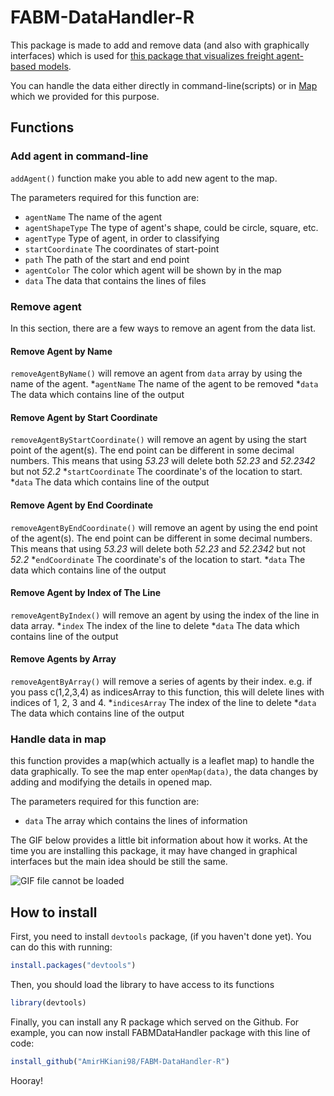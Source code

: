 # FABM-DataHandler-R
This package is made to add and remove data (and also with graphically interfaces) which is used for [this package that visualizes freight agent-based models](https://github.com/AmirHKiani98/ABMFreight-Visualizer).

You can handle the data either directly in command-line(scripts) or in [Map](#handle-data-in-map) which we provided for this purpose.

## Functions
### Add agent in command-line
`addAgent()` function make you able to add new agent to the map.

The parameters required for this function are:

* `agentName` The name of the agent
* `agentShapeType` The type of agent's shape, could be circle, square, etc.
* `agentType` Type of agent, in order to classifying
* `startCoordinate` The coordinates of start-point
* `path` The path of the start and end point
* `agentColor` The color which agent will be shown by in the map
* `data` The data that contains the lines of files

### Remove agent
In this section, there are a few ways to remove an agent from the data list.
#### Remove Agent by Name
`removeAgentByName()` will remove an agent from `data` array by using the name of the agent.
*`agentName` The name of the agent to be removed
*`data` The data which contains line of the output

#### Remove Agent by Start Coordinate
`removeAgentByStartCoordinate()` will remove an agent by using the start point of the agent(s). The end point can be different in some decimal numbers. This means that using *53.23* will delete both *52.23* and *52.2342* but not *52.2*
*`startCoordinate` The coordinate's of the location to start.
*`data` The data which contains line of the output

#### Remove Agent by End Coordinate
`removeAgentByEndCoordinate()` will remove an agent by using the end point of the agent(s). The end point can be different in some decimal numbers. This means that using *53.23* will delete both *52.23* and *52.2342* but not *52.2*
*`endCoordinate` The coordinate's of the location to start.
*`data` The data which contains line of the output

#### Remove Agent by Index of The Line
`removeAgentByIndex()` will remove an agent by using the index of the line in data array.
*`index` The index of the line to delete
*`data` The data which contains line of the output

#### Remove Agents by Array
`removeAgentByArray()` will remove a series of agents by their index. e.g. if you pass c(1,2,3,4) as indicesArray to this function, this will delete lines with indices of 1, 2, 3 and 4.
*`indicesArray` The index of the line to delete
*`data` The data which contains line of the output

### Handle data in map
this function provides a map(which actually is a leaflet map) to handle the data graphically.
To see the map enter `openMap(data)`, the data changes by adding and modifying the details in opened map.

The parameters required for this function are:
* `data` The array which contains the lines of information

The GIF below provides a little bit information about how it works. At the time you are installing this package, it may have changed in graphical interfaces but the main idea should be still the same.

![GIF file cannot be loaded](https://github.com/AmirHKiani98/FABM-DataHandler-R/blob/main/assets/map.gif?raw=true)

## How to install
First, you need to install `devtools` package, (if you haven't done yet). You can do this with running:
```r
install.packages("devtools")
```
Then, you should load the library to have access to its functions
```r
library(devtools)
```
Finally, you can install any R package which served on the Github. For example, you can now install FABMDataHandler package with this line of code:
```r
install_github("AmirHKiani98/FABM-DataHandler-R")
```
Hooray!
